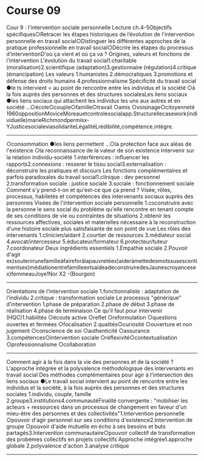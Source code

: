 # Course 09

Cour 9 : l'intervention sociale personnelle Lecture ch.4-5Objectifs spéciﬁques○Retracer les étapes historiques de l’évolution de l'intervention personnelle en travail social○Distinguer les différentes approches de la pratique professionnelle en travail social○Décrire les étapes du processus d’interventionD'où ça vient et où ça va ? Origines, valeurs et fonctions de l'intervention L'évolution du travail social1.charitable (moralisation)2.scientiﬁque (adaptation)3.gestionnaire (régulation)4.critique (émancipation) Les valeurs 1.humanistes 2.démocratiques 3.promotions et défense des droits humains 4.professionnalisme Spéciﬁcité du travail social ●le ts intervient = au point de rencontre entre les individus et la société ○à la fois auprès des personnes et des structures socialesLes liens sociaux ●les liens sociaux qui attachent les individus les uns aux autres et en société ...○école○couple○famille○travail ○amis ○voisinage○citoyenneté 1960oppositionMoviceMoreauetcontrolesocialapp.Structurellecasework(individuelle)marieRichmondpermisx-YJusticesocialeviasolidariteLégalitéLrédibilité,compétence,intègre.

---

○consommation ●les liens permettent ...○la protection face aux aléas de l'existence ○la reconnaissance de la valeur de son existence Intervenir sur la relation individu-société 1.interférences : inﬂuencer les rapports2.connexions : resserer le tissu social3.externalisation : déconstruire les pratiques et discours Les fonctions complémentaires et parfois paradoxales du travail social1.clinique : dev personnel 2.transformation sociale : justice sociale 3.sociale : fonctionnement sociale Comment s'y prend-t-on et qu'est-ce que ça prend ? Visée, rôles, processus, habiletés et compétences des intervenants sociaux auprès des personnes Visées de l'intervention sociale personnelle 1.coconstruire avec la personne le sens social du problème qu'elle rencontre en tenant compte de ses conditions de vie ou contraintes de situations 2.obtenir les ressources affectives, sociales et materielles nécessaire à la reconstruction d'une histoire sociale plus satisfaisante de son point de vue Les rôles des intervenants 1.clinicien/aidant 2.courtier de ressources 3.médiateur social 4.avocat/intercesseur 5.éducateur/formateur 6.protecteur/tuteur 7.coordonateur Deux ingrédients essentiels 1.Empathie sociale 2.Pouvoir d'agir ex)soutenirunefamilleàfaireforàlapauvretéex)aideràmettedesmotssusescentimentsex)médiationentrefamilleextsaideadeconstruiredesJaunescroyancesex)femmeauJoye!Nor X2 -(Bourgon)

---

Orientations de l'intervention sociale 1.fonctionnaliste : adaptation de l'individu 2.critique : transformation sociale Le processus "générique" d'intervention 1.phase de préparation 2.phase de début 3.phase de réalisation 4.phase de terminaison Ce qu'il faut pour intervenir (HQC)1.habilités ○écoute active ○reﬂet ○reformulation ○questions ouvertes et fermées ○focalisation 2.qualités○curiosité ○ouverture et non jugement ○conscience de soi ○authenticité ○assurance 3.compétences○intervention sociale ○réﬂexivité○contextualisation ○professionnalisme ○collaboration

---

Comment agir à la fois dans la vie des personnes et de la société ? L'approche intégrée et la polyvalence méthodologique des intervenants en travail social Des méthodes complémentaires pour agir à l'intersection des liens sociaux ●Le travail social intervient au point de rencontre entre les individus et la société, à la fois auprès des personnes et des structures sociales 1.individu, couple, famille 2.groupe3.institutions4.communautéFinalité convergente : "mobiliser les acteurs + ressources dans un processus de changement en faveur d'un mieu-être des personnes et des collectivités"1.Intervention personnelle ○pouvoir d'agir personnel sur ses conditions d'existence2.Intervention de groupe ○pouvoir d'aide mutuelle en écho à ses besoins et buts partagés3.Intervention communautaire○pouvoir collectif de transformation des probèmes collectifs en projets collectifs Approche intégrée1.approche globale 2.polyvalence d'action 3.analyse critique

---

